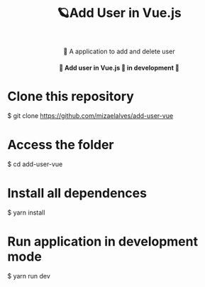 <h1 align="center">🪐Add User in Vue.js</h1>
<br>
<p align="center">🚀 A application to add and delete user</p>

<h4 align="center"> 
	🚧  Add user in Vue.js 🚀 in development  🚧
</h4>

# Clone this repository
$ git clone <https://github.com/mizaelalves/add-user-vue>

# Access the folder
$ cd add-user-vue

# Install all dependences
$ yarn install

# Run application in development mode
$ yarn run dev

